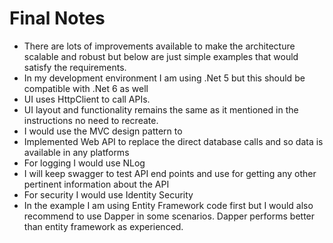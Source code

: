 # Final Notes
* There are lots of improvements available to make the architecture scalable and robust but below are just simple examples that would satisfy the requirements.
* In my development environment I am using .Net 5 but this should be compatible with .Net 6 as well
* UI uses HttpClient to call APIs. 
* UI layout and functionality remains the same as it mentioned in the instructions no need to recreate.
* I would use the MVC design pattern to 
* Implemented Web API to replace the direct database calls and so data is available in any platforms
* For logging I would use NLog
* I will keep swagger to test API end points and use for getting any other pertinent information about the API
* For security I would use Identity Security
* In the example I am using Entity Framework code first but I would also recommend to use Dapper in some scenarios. Dapper performs better than entity framework as experienced.


